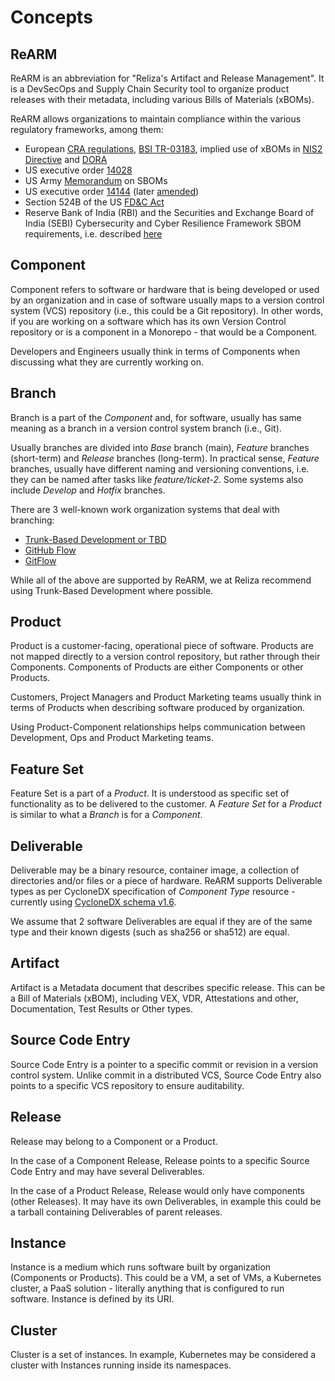 # Concepts

## ReARM
ReARM is an abbreviation for "Reliza's Artifact and Release Management". It is a DevSecOps and Supply Chain Security tool to organize product releases with their metadata, including various Bills of Materials (xBOMs). 

ReARM allows organizations to maintain compliance within the various regulatory frameworks, among them:
- European [CRA regulations](https://eur-lex.europa.eu/eli/reg/2024/2847/oj), [BSI TR-03183](https://www.bsi.bund.de/EN/Themen/Unternehmen-und-Organisationen/Standards-und-Zertifizierung/Technische-Richtlinien/TR-nach-Thema-sortiert/tr03183/tr-03183.html), implied use of xBOMs in [NIS2 Directive](https://eur-lex.europa.eu/eli/dir/2022/2555/oj/eng) and [DORA](https://eur-lex.europa.eu/eli/reg/2022/2554/oj/eng)
- US executive order [14028](https://www.federalregister.gov/documents/2021/05/17/2021-10460/improving-the-nations-cybersecurity)
- US Army [Memorandum](https://federalnewsnetwork.com/wp-content/uploads/2024/09/081624_Army_SBOM_Memo.pdf) on SBOMs
- US executive order [14144](https://www.federalregister.gov/documents/2025/01/17/2025-01470/strengthening-and-promoting-innovation-in-the-nations-cybersecurity) (later [amended](https://rearmhq.com/blog/sbom-remains-attestations-out-amending-executive-order-14144))
- Section 524B of the US [FD&C Act](https://www.govinfo.gov/content/pkg/COMPS-973/pdf/COMPS-973.pdf)
- Reserve Bank of India (RBI) and the Securities and Exchange Board of India (SEBI) Cybersecurity and Cyber Resilience Framework SBOM requirements, i.e. described [here](https://www.sebi.gov.in/sebi_data/faqfiles/jun-2025/1749647139924.pdf)

## Component
Component refers to software or hardware that is being developed or used by an organization and in case of software usually maps to a version control system (VCS) repository (i.e., this could be a Git repository). In other words, if you are working on a software which has its own Version Control repository or is a component in a Monorepo - that would be a Component.

Developers and Engineers usually think in terms of Components when discussing what they are currently working on.

## Branch
Branch is a part of the *Component* and, for software, usually has same meaning as a branch in a version control system branch (i.e., Git).

Usually branches are divided into *Base* branch (main), *Feature* branches (short-term) and *Release* branches (long-term). In practical sense, *Feature* branches, usually have different naming and versioning conventions, i.e. they can be named after tasks like *feature/ticket-2*. Some systems also include *Develop* and *Hotfix* branches.

There are 3 well-known work organization systems that deal with branching:

- [Trunk-Based Development or TBD](https://trunkbaseddevelopment.com/)
- [GitHub Flow](https://githubflow.github.io/)
- [GitFlow](https://nvie.com/posts/a-successful-git-branching-model/)

While all of the above are supported by ReARM, we at Reliza recommend using Trunk-Based Development where possible.

## Product
Product is a customer-facing, operational piece of software. Products are not mapped directly to a version control repository, but rather through their Components. Components of Products are either Components or other Products.

Customers, Project Managers and Product Marketing teams usually think in terms of Products when describing software produced by organization.

Using Product-Component relationships helps communication between Development, Ops and Product Marketing teams.

## Feature Set
Feature Set is a part of a *Product*. It is understood as specific set of functionality as to be delivered to the customer. A *Feature Set* for a *Product* is similar to what a *Branch* is for a *Component*.

## Deliverable
Deliverable may be a binary resource, container image, a collection of directories and/or files or a piece of hardware.
ReARM supports Deliverable types as per CycloneDX specification of *Component Type* resource - currently using [CycloneDX schema v1.6](https://github.com/CycloneDX/specification/blob/master/schema/bom-1.6.schema.json).

We assume that 2 software Deliverables are equal if they are of the same type and their known digests (such as sha256 or sha512) are equal.

## Artifact
Artifact is a Metadata document that describes specific release. This can be a Bill of Materials (xBOM), including VEX, VDR, Attestations and other, Documentation, Test Results or Other types. 

## Source Code Entry
Source Code Entry is a pointer to a specific commit or revision in a version control system. Unlike commit in a distributed VCS, Source Code Entry also points to a specific VCS repository to ensure auditability.

## Release
Release may belong to a Component or a Product.

In the case of a Component Release, Release points to a specific Source Code Entry and may have several Deliverables.

In the case of a Product Release, Release would only have components (other Releases). It may have its own Deliverables, in example this could be a tarball containing Deliverables of parent releases.

## Instance
Instance is a medium which runs software built by organization (Components or Products). This could be a VM, a set of VMs, a Kubernetes cluster, a PaaS solution - literally anything that is configured to run software. Instance is defined by its URI.

## Cluster
Cluster is a set of instances. In example, Kubernetes may be considered a cluster with Instances running inside its namespaces.